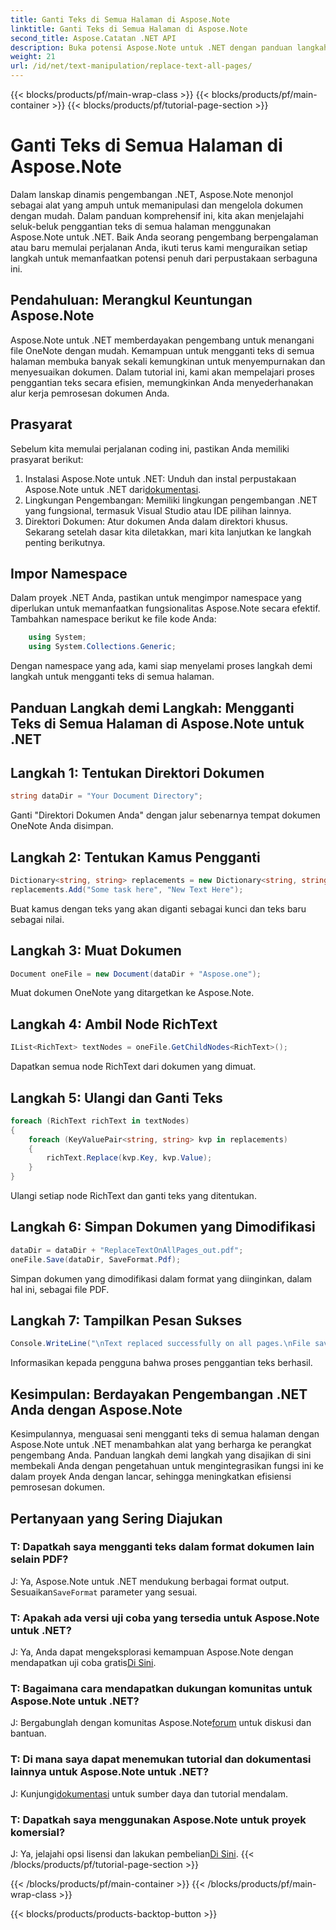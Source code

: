 ```yaml
---
title: Ganti Teks di Semua Halaman di Aspose.Note
linktitle: Ganti Teks di Semua Halaman di Aspose.Note
second_title: Aspose.Catatan .NET API
description: Buka potensi Aspose.Note untuk .NET dengan panduan langkah demi langkah kami tentang mengganti teks di semua halaman. Sederhanakan pemrosesan dokumen dengan mudah.
weight: 21
url: /id/net/text-manipulation/replace-text-all-pages/
---
```


{{< blocks/products/pf/main-wrap-class >}}
{{< blocks/products/pf/main-container >}}
{{< blocks/products/pf/tutorial-page-section >}}

# Ganti Teks di Semua Halaman di Aspose.Note

Dalam lanskap dinamis pengembangan .NET, Aspose.Note menonjol sebagai alat yang ampuh untuk memanipulasi dan mengelola dokumen dengan mudah. Dalam panduan komprehensif ini, kita akan menjelajahi seluk-beluk penggantian teks di semua halaman menggunakan Aspose.Note untuk .NET. Baik Anda seorang pengembang berpengalaman atau baru memulai perjalanan Anda, ikuti terus kami menguraikan setiap langkah untuk memanfaatkan potensi penuh dari perpustakaan serbaguna ini.
## Pendahuluan: Merangkul Keuntungan Aspose.Note
Aspose.Note untuk .NET memberdayakan pengembang untuk menangani file OneNote dengan mudah. Kemampuan untuk mengganti teks di semua halaman membuka banyak sekali kemungkinan untuk menyempurnakan dan menyesuaikan dokumen. Dalam tutorial ini, kami akan mempelajari proses penggantian teks secara efisien, memungkinkan Anda menyederhanakan alur kerja pemrosesan dokumen Anda.
## Prasyarat
Sebelum kita memulai perjalanan coding ini, pastikan Anda memiliki prasyarat berikut:
1.  Instalasi Aspose.Note untuk .NET: Unduh dan instal perpustakaan Aspose.Note untuk .NET dari[dokumentasi](https://reference.aspose.com/note/net/).
2. Lingkungan Pengembangan: Memiliki lingkungan pengembangan .NET yang fungsional, termasuk Visual Studio atau IDE pilihan lainnya.
3. Direktori Dokumen: Atur dokumen Anda dalam direktori khusus.
Sekarang setelah dasar kita diletakkan, mari kita lanjutkan ke langkah penting berikutnya.
## Impor Namespace
Dalam proyek .NET Anda, pastikan untuk mengimpor namespace yang diperlukan untuk memanfaatkan fungsionalitas Aspose.Note secara efektif. Tambahkan namespace berikut ke file kode Anda:
```csharp
    using System;
    using System.Collections.Generic;
```
Dengan namespace yang ada, kami siap menyelami proses langkah demi langkah untuk mengganti teks di semua halaman.
## Panduan Langkah demi Langkah: Mengganti Teks di Semua Halaman di Aspose.Note untuk .NET
## Langkah 1: Tentukan Direktori Dokumen
```csharp
string dataDir = "Your Document Directory";
```
Ganti "Direktori Dokumen Anda" dengan jalur sebenarnya tempat dokumen OneNote Anda disimpan.
## Langkah 2: Tentukan Kamus Pengganti
```csharp
Dictionary<string, string> replacements = new Dictionary<string, string>();
replacements.Add("Some task here", "New Text Here");
```
Buat kamus dengan teks yang akan diganti sebagai kunci dan teks baru sebagai nilai.
## Langkah 3: Muat Dokumen
```csharp
Document oneFile = new Document(dataDir + "Aspose.one");
```
Muat dokumen OneNote yang ditargetkan ke Aspose.Note.
## Langkah 4: Ambil Node RichText
```csharp
IList<RichText> textNodes = oneFile.GetChildNodes<RichText>();
```
Dapatkan semua node RichText dari dokumen yang dimuat.
## Langkah 5: Ulangi dan Ganti Teks
```csharp
foreach (RichText richText in textNodes)
{
    foreach (KeyValuePair<string, string> kvp in replacements)
    {
        richText.Replace(kvp.Key, kvp.Value);
    }
}
```
Ulangi setiap node RichText dan ganti teks yang ditentukan.
## Langkah 6: Simpan Dokumen yang Dimodifikasi
```csharp
dataDir = dataDir + "ReplaceTextOnAllPages_out.pdf";
oneFile.Save(dataDir, SaveFormat.Pdf);
```
Simpan dokumen yang dimodifikasi dalam format yang diinginkan, dalam hal ini, sebagai file PDF.
## Langkah 7: Tampilkan Pesan Sukses
```csharp
Console.WriteLine("\nText replaced successfully on all pages.\nFile saved at " + dataDir);
```
Informasikan kepada pengguna bahwa proses penggantian teks berhasil.
## Kesimpulan: Berdayakan Pengembangan .NET Anda dengan Aspose.Note
Kesimpulannya, menguasai seni mengganti teks di semua halaman dengan Aspose.Note untuk .NET menambahkan alat yang berharga ke perangkat pengembang Anda. Panduan langkah demi langkah yang disajikan di sini membekali Anda dengan pengetahuan untuk mengintegrasikan fungsi ini ke dalam proyek Anda dengan lancar, sehingga meningkatkan efisiensi pemrosesan dokumen.
## Pertanyaan yang Sering Diajukan
### T: Dapatkah saya mengganti teks dalam format dokumen lain selain PDF?
 J: Ya, Aspose.Note untuk .NET mendukung berbagai format output. Sesuaikan`SaveFormat` parameter yang sesuai.
### T: Apakah ada versi uji coba yang tersedia untuk Aspose.Note untuk .NET?
 J: Ya, Anda dapat mengeksplorasi kemampuan Aspose.Note dengan mendapatkan uji coba gratis[Di Sini](https://releases.aspose.com/).
### T: Bagaimana cara mendapatkan dukungan komunitas untuk Aspose.Note untuk .NET?
 J: Bergabunglah dengan komunitas Aspose.Note[forum](https://forum.aspose.com/c/note/28) untuk diskusi dan bantuan.
### T: Di mana saya dapat menemukan tutorial dan dokumentasi lainnya untuk Aspose.Note untuk .NET?
 J: Kunjungi[dokumentasi](https://reference.aspose.com/note/net/) untuk sumber daya dan tutorial mendalam.
### T: Dapatkah saya menggunakan Aspose.Note untuk proyek komersial?
J: Ya, jelajahi opsi lisensi dan lakukan pembelian[Di Sini](https://purchase.aspose.com/buy).
{{< /blocks/products/pf/tutorial-page-section >}}

{{< /blocks/products/pf/main-container >}}
{{< /blocks/products/pf/main-wrap-class >}}

{{< blocks/products/products-backtop-button >}}
